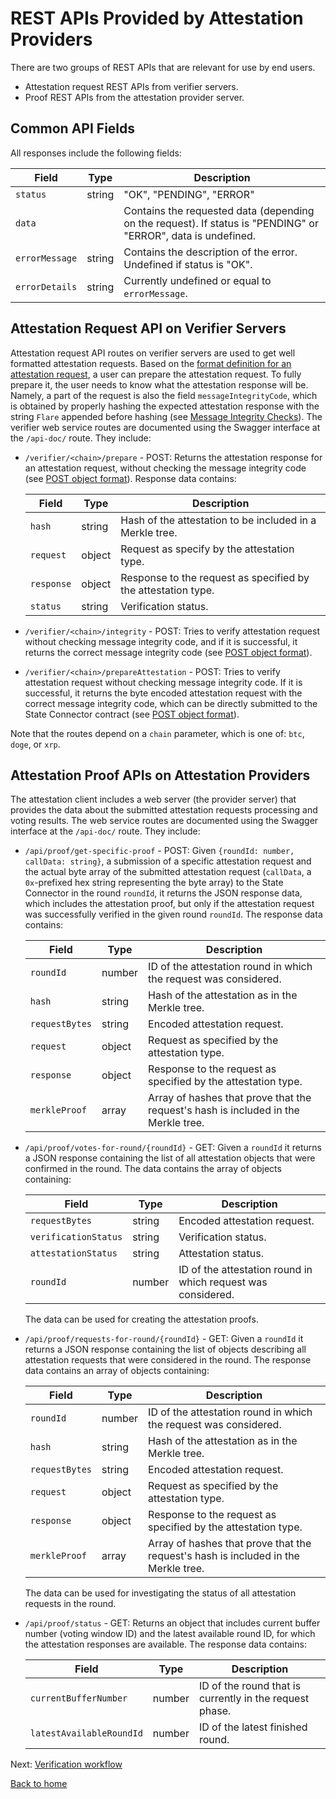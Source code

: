 # REST APIs Provided by Attestation Providers

There are two groups of REST APIs that are relevant for use by end users.

- Attestation request REST APIs from verifier servers.
- Proof REST APIs from the attestation provider server.

## Common API Fields

All responses include the following fields:

| Field          | Type   | Description                                                                                                   |
| -------------- | ------ | ------------------------------------------------------------------------------------------------------------- |
| `status`       | string | "OK", "PENDING", "ERROR"                                                                                      |
| `data`         |        | Contains the requested data (depending on the request). If status is "PENDING" or "ERROR", data is undefined. |
| `errorMessage` | string | Contains the description of the error. Undefined if status is "OK".                                           |
| `errorDetails` | string | Currently undefined or equal to `errorMessage`.                                                               |

## Attestation Request API on Verifier Servers

Attestation request API routes on verifier servers are used to get well formatted attestation requests. Based on the [format definition for an attestation request](https://github.com/flare-foundation/state-connector-attestation-types), a user can prepare the attestation request. To fully prepare it, the user needs to know what the attestation response will be. Namely, a part of the request is also the field `messageIntegrityCode`, which is obtained by properly hashing the expected attestation response with the string `Flare` appended before hashing (see [Message Integrity Checks](../attestation-protocol/message-integrity.md)). The verifier web service routes are documented using the Swagger interface at the `/api-doc/` route. They include:

- `/verifier/<chain>/prepare` - POST: Returns the attestation response for an attestation request, without checking the message integrity code (see [POST object format](../../src/servers/verifier-server/src/dtos/v-request-types.dto.ts)).
  Response data contains:

  | Field      | Type   | Description                                                   |
  | ---------- | ------ | ------------------------------------------------------------- |
  | `hash`     | string | Hash of the attestation to be included in a Merkle tree.      |
  | `request`  | object | Request as specify by the attestation type.                   |
  | `response` | object | Response to the request as specified by the attestation type. |
  | `status`   | string | Verification status.                                          |

- `/verifier/<chain>/integrity` - POST: Tries to verify attestation request without checking message integrity code, and if it is successful, it returns the correct message integrity code (see [POST object format](../../src/servers/verifier-server/src/dtos/v-request-types.dto.ts)).

- `/verifier/<chain>/prepareAttestation` - POST: Tries to verify attestation request without checking message integrity code. If it is successful, it returns the byte encoded attestation request with the correct message integrity code, which can be directly submitted to the State Connector contract (see [POST object format](../../src/servers/verifier-server/src/dtos/v-request-types.dto.ts)).

Note that the routes depend on a `chain` parameter, which is one of: `btc`, `doge`, or `xrp`.

## Attestation Proof APIs on Attestation Providers

The attestation client includes a web server (the provider server) that provides the data about the submitted attestation requests processing and voting results.
The web service routes are documented using the Swagger interface at the `/api-doc/` route. They include:

- `/api/proof/get-specific-proof` - POST: Given `{roundId: number, callData: string}`, a submission of a specific attestation request and the actual byte array of the submitted attestation request (`callData`, a `0x`-prefixed hex string representing the byte array) to the State Connector in the round `roundId`, it returns the JSON response data, which includes the attestation proof, but only if the attestation request was successfully verified in the given round `roundId`. The response data contains:

  | Field          | Type   | Description                                                                        |
  | -------------- | ------ | ---------------------------------------------------------------------------------- |
  | `roundId`      | number | ID of the attestation round in which the request was considered.                   |
  | `hash`         | string | Hash of the attestation as in the Merkle tree.                                     |
  | `requestBytes` | string | Encoded attestation request.                                                       |
  | `request`      | object | Request as specified by the attestation type.                                      |
  | `response`     | object | Response to the request as specified by the attestation type.                      |
  | `merkleProof`  | array  | Array of hashes that prove that the request's hash is included in the Merkle tree. |

- `/api/proof/votes-for-round/{roundId}` - GET: Given a `roundId` it returns a JSON response containing the list of all attestation objects that were confirmed in the round. The data contains the array of objects containing:

  | Field                | Type   | Description                                                  |
  | -------------------- | ------ | ------------------------------------------------------------ |
  | `requestBytes`       | string | Encoded attestation request.                                 |
  | `verificationStatus` | string | Verification status.                                         |
  | `attestationStatus`  | string | Attestation status.                                          |
  | `roundId`            | number | ID of the attestation round in which request was considered. |

  The data can be used for creating the attestation proofs.

- `/api/proof/requests-for-round/{roundId}` - GET: Given a `roundId` it returns a JSON response containing the list of objects describing all attestation requests that were considered in the round. The response data contains an array of objects containing:

  | Field          | Type   | Description                                                                        |
  | -------------- | ------ | ---------------------------------------------------------------------------------- |
  | `roundId`      | number | ID of the attestation round in which the request was considered.                   |
  | `hash`         | string | Hash of the attestation as in the Merkle tree.                                     |
  | `requestBytes` | string | Encoded attestation request.                                                       |
  | `request`      | object | Request as specified by the attestation type.                                      |
  | `response`     | object | Response to the request as specified by the attestation type.                      |
  | `merkleProof`  | array  | Array of hashes that prove that the request's hash is included in the Merkle tree. |

  The data can be used for investigating the status of all attestation requests in the round.

- `/api/proof/status` - GET: Returns an object that includes current buffer number (voting window ID) and the latest available round ID, for which the attestation responses are available. The response data contains:

  | Field                    | Type   | Description                                             |
  | ------------------------ | ------ | ------------------------------------------------------- |
  | `currentBufferNumber`    | number | ID of the round that is currently in the request phase. |
  | `latestAvailableRoundId` | number | ID of the latest finished round.                        |

Next: [Verification workflow](./verification-workflow.md)

[Back to home](../README.md)
